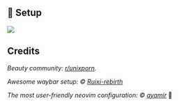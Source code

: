 ## 🥳 Setup

<img src="https://pic1.zhimg.com/80/v2-ad1453ce5effeb3c1d1f7b98e8ce0eab_720w.png">

## Credits

_Beauty community: [r/unixporn](https://www.reddit.com/r/unixporn)._

_Awesome waybar setup: © [Ruixi-rebirth](https://github.com/Ruixi-rebirth)_

_The most user-friendly neovim configuration: © [ayamir](https://github.com/ayamir)_ 🤯

